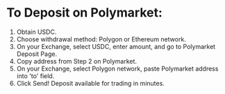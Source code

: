 # To Deposit on Polymarket:

1. Obtain USDC.
2. Choose withdrawal method: Polygon or Ethereum network.
3. On your Exchange, select USDC, enter amount, and go to Polymarket Deposit Page.
4. Copy address from Step 2 on Polymarket.
5. On your Exchange, select Polygon network, paste Polymarket address into 'to' field.
6. Click Send! Deposit available for trading in minutes.
